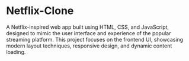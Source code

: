 # Netflix-Clone
A Netflix-inspired web app built using HTML, CSS, and JavaScript, designed to mimic the user interface and experience of the popular streaming platform. This project focuses on the frontend UI, showcasing modern layout techniques, responsive design, and dynamic content loading.
